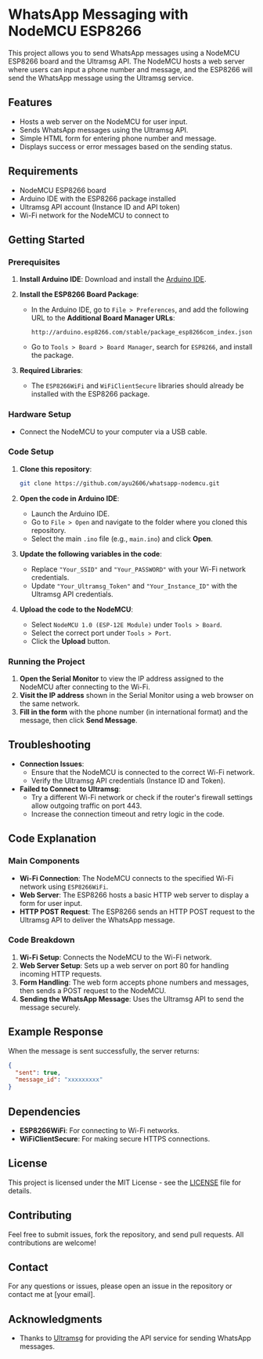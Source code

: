 # WhatsApp Messaging with NodeMCU ESP8266

This project allows you to send WhatsApp messages using a NodeMCU ESP8266 board and the Ultramsg API. The NodeMCU hosts a web server where users can input a phone number and message, and the ESP8266 will send the WhatsApp message using the Ultramsg service.

## Features
- Hosts a web server on the NodeMCU for user input.
- Sends WhatsApp messages using the Ultramsg API.
- Simple HTML form for entering phone number and message.
- Displays success or error messages based on the sending status.

## Requirements
- NodeMCU ESP8266 board
- Arduino IDE with the ESP8266 package installed
- Ultramsg API account (Instance ID and API token)
- Wi-Fi network for the NodeMCU to connect to

## Getting Started

### Prerequisites
1. **Install Arduino IDE**: Download and install the [Arduino IDE](https://www.arduino.cc/en/software).
2. **Install the ESP8266 Board Package**:
   - In the Arduino IDE, go to `File > Preferences`, and add the following URL to the **Additional Board Manager URLs**:
     ```
     http://arduino.esp8266.com/stable/package_esp8266com_index.json
     ```
   - Go to `Tools > Board > Board Manager`, search for `ESP8266`, and install the package.

3. **Required Libraries**:
   - The `ESP8266WiFi` and `WiFiClientSecure` libraries should already be installed with the ESP8266 package.

### Hardware Setup
- Connect the NodeMCU to your computer via a USB cable.

### Code Setup
1. **Clone this repository**:
   ```bash
   git clone https://github.com/ayu2606/whatsapp-nodemcu.git
   ```
1. **Open the code in Arduino IDE**:
   - Launch the Arduino IDE.
   - Go to `File > Open` and navigate to the folder where you cloned this repository.
   - Select the main `.ino` file (e.g., `main.ino`) and click **Open**.

2. **Update the following variables in the code**:
   - Replace `"Your_SSID"` and `"Your_PASSWORD"` with your Wi-Fi network credentials.
   - Update `"Your_Ultramsg_Token"` and `"Your_Instance_ID"` with the Ultramsg API credentials.

3. **Upload the code to the NodeMCU**:
   - Select `NodeMCU 1.0 (ESP-12E Module)` under `Tools > Board`.
   - Select the correct port under `Tools > Port`.
   - Click the **Upload** button.

### Running the Project
1. **Open the Serial Monitor** to view the IP address assigned to the NodeMCU after connecting to the Wi-Fi.
2. **Visit the IP address** shown in the Serial Monitor using a web browser on the same network.
3. **Fill in the form** with the phone number (in international format) and the message, then click **Send Message**.

## Troubleshooting
- **Connection Issues**:
  - Ensure that the NodeMCU is connected to the correct Wi-Fi network.
  - Verify the Ultramsg API credentials (Instance ID and Token).
- **Failed to Connect to Ultramsg**:
  - Try a different Wi-Fi network or check if the router's firewall settings allow outgoing traffic on port 443.
  - Increase the connection timeout and retry logic in the code.

## Code Explanation

### Main Components
- **Wi-Fi Connection**: The NodeMCU connects to the specified Wi-Fi network using `ESP8266WiFi`.
- **Web Server**: The ESP8266 hosts a basic HTTP web server to display a form for user input.
- **HTTP POST Request**: The ESP8266 sends an HTTP POST request to the Ultramsg API to deliver the WhatsApp message.

### Code Breakdown
1. **Wi-Fi Setup**: Connects the NodeMCU to the Wi-Fi network.
2. **Web Server Setup**: Sets up a web server on port 80 for handling incoming HTTP requests.
3. **Form Handling**: The web form accepts phone numbers and messages, then sends a POST request to the NodeMCU.
4. **Sending the WhatsApp Message**: Uses the Ultramsg API to send the message securely.

## Example Response
When the message is sent successfully, the server returns:
```json
{
  "sent": true,
  "message_id": "xxxxxxxxx"
}
```

## Dependencies
- **ESP8266WiFi**: For connecting to Wi-Fi networks.
- **WiFiClientSecure**: For making secure HTTPS connections.

## License
This project is licensed under the MIT License - see the [LICENSE](LICENSE) file for details.

## Contributing
Feel free to submit issues, fork the repository, and send pull requests. All contributions are welcome!

## Contact
For any questions or issues, please open an issue in the repository or contact me at [your email].

## Acknowledgments
- Thanks to [Ultramsg](https://www.ultramsg.com) for providing the API service for sending WhatsApp messages.
